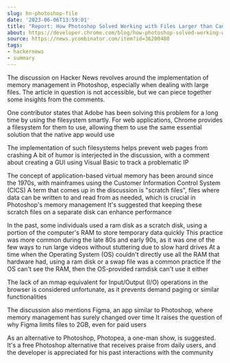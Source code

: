 ```yaml
---
slug: hn-photoshop-file
date: '2023-06-06T13:59:01'
title: "Report: How Photoshop Solved Working with Files Larger than Can Fit into Memory"
about: https://developer.chrome.com/blog/how-photoshop-solved-working-with-files-larger-than-can-fit-into-memory/
source: https://news.ycombinator.com/item?id=36200480
tags:
- hackernews
- summary
---
```

The discussion on Hacker News revolves around the implementation of memory management in Photoshop, especially when dealing with large files. The article in question is not accessible, but we can piece together some insights from the comments.

One contributor states that Adobe has been solving this problem for a long time by using the filesystem smartly. For web applications, Chrome provides a filesystem for them to use, allowing them to use the same essential solution that the native app would use

The implementation of such filesystems helps prevent web pages from crashing A bit of humor is interjected in the discussion, with a comment about creating a GUI using Visual Basic to track a problematic IP

The concept of application-based virtual memory has been around since the 1970s, with mainframes using the Customer Information Control System (CICS) A term that comes up in the discussion is "scratch files", files where data can be written to and read from as needed, which is crucial in Photoshop's memory management It's suggested that keeping these scratch files on a separate disk can enhance performance

In the past, some individuals used a ram disk as a scratch disk, using a portion of the computer's RAM to store temporary data quickly This practice was more common during the late 80s and early 90s, as it was one of the few ways to run large videos without stuttering due to slow hard drives At a time when the Operating System (OS) couldn't directly use all the RAM that hardware had, using a ram disk or a swap file was a common practice If the OS can't see the RAM, then the OS-provided ramdisk can't use it either

The lack of an mmap equivalent for Input/Output (I/O) operations in the browser is considered unfortunate, as it prevents demand paging or similar functionalities

The discussion also mentions Figma, an app similar to Photoshop, where memory management has surely changed over time It raises the question of why Figma limits files to 2GB, even for paid users

As an alternative to Photoshop, Photopea, a one-man show, is suggested. It's a free Photoshop alternative that receives praise from daily users, and the developer is appreciated for his past interactions with the community
